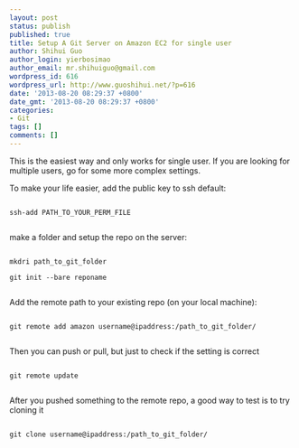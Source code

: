 ```yaml
---
layout: post
status: publish
published: true
title: Setup A Git Server on Amazon EC2 for single user
author: Shihui Guo
author_login: yierbosimao
author_email: mr.shihuiguo@gmail.com
wordpress_id: 616
wordpress_url: http://www.guoshihui.net/?p=616
date: '2013-08-20 08:29:37 +0800'
date_gmt: '2013-08-20 08:29:37 +0800'
categories:
- Git
tags: []
comments: []
---
```

<p>This is the easiest way and only works for single user. If you are looking for multiple users, go for some more complex settings.</p>
<p>To make your life easier, add the public key to ssh default:<br />
<code><br />
ssh-add PATH_TO_YOUR_PERM_FILE<br />
</code></p>
<p>make a folder and setup the repo on the server:<br />
<code><br />
mkdri path_to_git_folder<br />
git init --bare reponame<br />
</code></p>
<p>Add the remote path to your existing repo (on your local machine):<br />
<code><br />
git remote add amazon username@ipaddress:/path_to_git_folder/<br />
</code></p>
<p>Then you can push or pull, but just to check if the setting is correct<br />
<code><br />
git remote update<br />
</code></p>
<p>After you pushed something to the remote repo, a good way to test is to try cloning it<br />
<code><br />
git clone username@ipaddress:/path_to_git_folder/<br />
</code></p>
